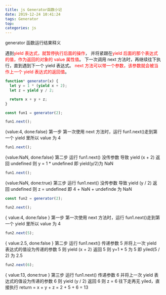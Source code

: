 ```yaml
---
title: js Generator函数小记
date: 2019-12-24 10:41:24
tags: Generator
top:
categories: js
---
```


generator 函数运行结果释义

遇到<font color=red>yield 表达式，就暂停执行后面的操作</font>，
并将紧跟在<font color=red>yield 后面的那个表达式的值，作为返回的对象的 value 属性值</font>。
下一次调用 next 方法时，再继续往下执行，直到遇到下一个 yield 表达式。
<font color=red>next 方法可以带一个参数，该参数就会被当作上一个 yield 表达式的返回值</font>。

```javascript
function* generator(x) {
  let y = 1 * (yield x + 2);
  let z = yield y / 2;

  return x + y + z;
}
```

```javascript
const fun1 = generator(2);
```
<!--more-->
```javascript
fun1.next();
```

{value:4, done:false}
第一步 第一次使用 next 方法时，运行 fun1.next()走到第一个 yield 里所以 value 为 4

```javascript
fun1.next();
```

{value:NaN, done:false}
第二步 运行 fun1.next() 没传参数 导致 yield (x + 2) 返回 undefined
则 y = 1 \* undefined 即 yield(y/2)为 NaN

```javascript
fun1.next();
```

{value:NaN, done:true}
第三步 运行 fun1.next() 没传参数 导致 yield (y / 2) 返回 undefined
则 z = undefined 即 4 + NaN + undefinde 为 NaN

```javascript
const fun2 = generator(2);

fun2.next();
```

{ value:4, done:false }
第一步 第一次使用 next 方法时，运行 fun1.next()走到第一个 yield 里所以 value 为 4

```javascript
fun2.next(5);
```

{ value:2.5, done:false }
第二步 运行 fun1.next() 传递参数 5 并将上一次 yield 表达式的值设为传递的参数 5 则 yield (x + 2) 返回 5
则 y=1 \* 5 为 5 即 yiled(5 / 2) 为 2.5

```javascript
fun2.next(6);
```

{ value:13, done:true }
第三步 运行 fun1.next() 传递参数 6 并将上一次 yield 表达式的值设为传递的参数 6 则 yield (y / 2) 返回 6
则 z = 6 往下走再无 yiled，直接执行 return = x + y + z = 2 + 5 + 6 = 13
